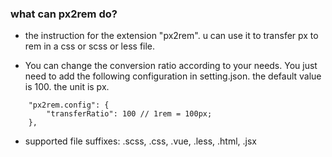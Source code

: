 <!--
 * @Author: xiaolong.qiu
 * @Date: 2019-12-22 11:59:12
 * @LastEditTime: 2020-03-05 16:14:59
 -->
### what can px2rem do?

- the instruction for the extension "px2rem". u can use it to transfer px to rem in a css or scss or less file.

- You can change the conversion ratio according to your needs. You just need to add the following configuration in setting.json. the default value is 100. the unit is px.

```
    "px2rem.config": {
        "transferRatio": 100 // 1rem = 100px;
    },
```

- supported file suffixes: .scss, .css, .vue, .less, .html, .jsx